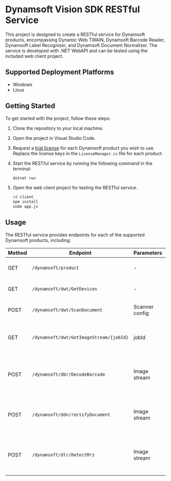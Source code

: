 # Dynamsoft Vision SDK RESTful Service

This project is designed to create a RESTful service for Dynamsoft products, encompassing Dynamic Web TWAIN, Dynamsoft Barcode Reader, Dynamsoft Label Recognizer, and Dynamsoft Document Normalizer. The service is developed with .NET WebAPI and can be tested using the included web client project.

## Supported Deployment Platforms
- Windows
- Linux

## Getting Started

To get started with the project, follow these steps:

1. Clone the repository to your local machine.
2. Open the project in Visual Studio Code.
3. Request a [trial license](https://www.dynamsoft.com/customer/license/trialLicense) for each Dynamsoft product you wish to use. Replace the license keys in the `LicenseManager.cs` file for each product.
4. Start the RESTful service by running the following command in the terminal:

    ```bash
    dotnet run
    ```
5. Open the web client project for testing the RESTful service.

    ```bash
    cd client
    npm install
    node app.js
    ```


## Usage

The RESTful service provides endpoints for each of the supported Dynamsoft products, including:


| Method | Endpoint | Parameters | Response | Description |
| ------ | -------- | ---------- | ------- | ----------- |
| GET    | `/dynamsoft/product` | - | Product list | Retrieve all Dynamsoft products. |
| GET    | `/dynamsoft/dwt/GetDevices` | - | Scanner list | List available scanners. |
| POST   | `/dynamsoft/dwt/ScanDocument` | Scanner config | Job ID | Initiate a scanning job. |
| GET    | `/dynamsoft/dwt/GetImageStream/{jobId}` | jobId | Image stream | Fetch image stream for a specific job. |
| POST   | `/dynamsoft/dbr/DecodeBarcode` | Image stream | Barcode results | Decode barcodes using the Dynamsoft Barcode Reader. |
| POST   | `/dynamsoft/ddn/rectifyDocument` | Image stream | Mrz results | Detect MRZ from an image with Dynamsoft Label Recognizer. |
| POST   | `/dynamsoft/dlr/DetectMrz` | Image stream | Rectified document image | Rectify a document with Dynamsoft Document Normalizer. |

